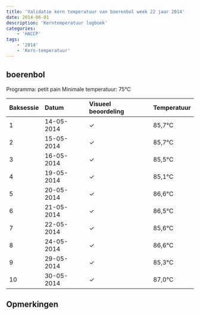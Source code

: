 ```yaml
---
title: 'Validatie kern temperatuur van boerenbol week 22 jaar 2014'
date: 2014-06-01
description: 'Kerntemperatuur logboek'
categories:
    - 'HACCP'
tags:
    - '2014'
    - 'Kern-temperatuur'
---
```


## boerenbol

Programma: petit pain
Minimale temperatuur: 75°C

| Baksessie | Datum | Visueel beoordeling | Temperatuur |
|:---|:---|:---|:---|
| 1 | 14-05-2014 | &check; | 85,7°C |
| 2 | 15-05-2014 | &check; | 85,7°C |
| 3 | 16-05-2014 | &check; | 85,5°C |
| 4 | 19-05-2014 | &check; | 85,1°C |
| 5 | 20-05-2014 | &check; | 86,6°C |
| 6 | 21-05-2014 | &check; | 86,5°C |
| 7 | 22-05-2014 | &check; | 85,6°C |
| 8 | 24-05-2014 | &check; | 86,6°C |
| 9 | 29-05-2014 | &check; | 85,3°C |
| 10 | 30-05-2014 | &check; | 87,0°C |

## Opmerkingen


